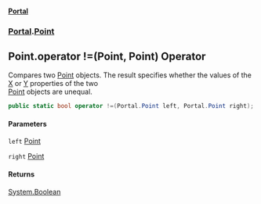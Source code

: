 #### [Portal](index.md 'index')
### [Portal](Portal.md 'Portal').[Point](Point.md 'Portal.Point')

## Point.operator !=(Point, Point) Operator

Compares two [Point](Point.md 'Portal.Point') objects. The result specifies whether the values of the  
[X](Point.X.md 'Portal.Point.X') or [Y](Point.Y.md 'Portal.Point.Y') properties of the two  
[Point](Point.md 'Portal.Point')  objects are unequal.

```csharp
public static bool operator !=(Portal.Point left, Portal.Point right);
```
#### Parameters

<a name='Portal.Point.op_Inequality(Portal.Point,Portal.Point).left'></a>

`left` [Point](Point.md 'Portal.Point')

<a name='Portal.Point.op_Inequality(Portal.Point,Portal.Point).right'></a>

`right` [Point](Point.md 'Portal.Point')

#### Returns
[System.Boolean](https://docs.microsoft.com/en-us/dotnet/api/System.Boolean 'System.Boolean')